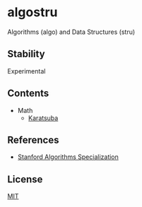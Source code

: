 # algostru

Algorithms (algo) and Data Structures (stru)

## Stability

Experimental

## Contents

- Math
  - [Karatsuba](/src/math/multiplication/karatsuba.rs)

## References

- [Stanford Algorithms Specialization](https://www.coursera.org/specializations/algorithms)

## License

[MIT](LICENSE)
